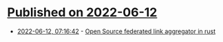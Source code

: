 # [Published on 2022-06-12](index.md)

* [2022-06-12, 07:16:42](https://news.ycombinator.com/item?id=31712332) - [Open Source federated link aggregator in rust](https://github.com/LemmyNet/lemmy)
